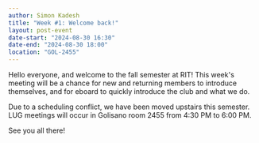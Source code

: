 ```yaml
---
author: Simon Kadesh
title: "Week #1: Welcome back!"
layout: post-event
date-start: "2024-08-30 16:30"
date-end: "2024-08-30 18:00"
location: "GOL-2455"
---
```


Hello everyone, and welcome to the fall semester at RIT! This week's meeting will be a chance for new and returning members to introduce themselves, and for eboard to quickly introduce the club and what we do.

Due to a scheduling conflict, we have been moved upstairs this semester. LUG meetings will occur in Golisano room 2455 from 4:30 PM to 6:00 PM.

See you all there!
